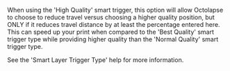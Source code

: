 When using the 'High Quality' smart trigger, this option will allow Octolapse to choose to reduce travel versus choosing a higher quality position, but ONLY if it reduces travel distance by at least the percentage entered here.  This can speed up your print when compared to the 'Best Quality' smart trigger type while providing higher quality than the 'Normal Quality' smart trigger type.

See the 'Smart Layer Trigger Type' help for more information. 
